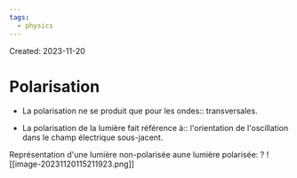 ```yaml
---
tags:
  - physics
---
```

Created: 2023-11-20

# Polarisation
- La polarisation ne se produit que pour les ondes:: transversales.
<!--SR:!2023-11-22,2,248-->
- La polarisation de la lumière fait référence à:: l'orientation de l'oscillation dans le champ électrique sous-jacent.
<!--SR:!2023-11-21,1,230-->

Représentation d'une lumière non-polarisée aune lumière polarisée:
?
![[image-20231120115211923.png]]
<!--SR:!2023-11-23,3,250-->



